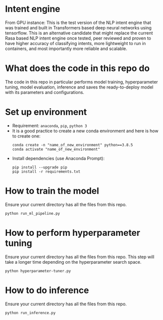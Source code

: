 # Intent engine
From GPU instance:
This is the test version of the NLP intent engine that was trained and built in Transformers based deep neural networks using tensorflow.
This is an alternative candidate that might replace the current Rasa based NLP intent engine once tested, peer reviewed and proven to have higher accuracy of classifying intents, more lightweight to run in containers, and most importantly more reliable and scalable.

# What does the code in this repo do
The code in this repo in particular performs model training, hyperparameter tuning, model evaluation, inference and saves the ready-to-deploy model with its parameters and configurations. 

# Set up environment 
* Requirement: ```anaconda```, ```pip```, ```python 3```
* It is a good practice to create a new conda environment and here is how to create one:
  ```
  conda create -n "name_of_new_environment" python==3.8.5
  conda activate "name_of_new_environment"
  ```
* Install dependencies (use Anaconda Prompt): 
  ```
  pip install --upgrade pip 
  pip install -r requirements.txt 
  ```
  
# How to train the model

Ensure your current directory has all the files from this repo.
```
python run_ml_pipeline.py

```

# How to perform hyperparameter tuning

Ensure your current directory has all the files from this repo. This step will take a longer time depending on the 
hyperparameter search space.
```
python hyperparameter-tuner.py

```

# How to do inference

Ensure your current directory has all the files from this repo.
```
python run_inference.py

```

  


